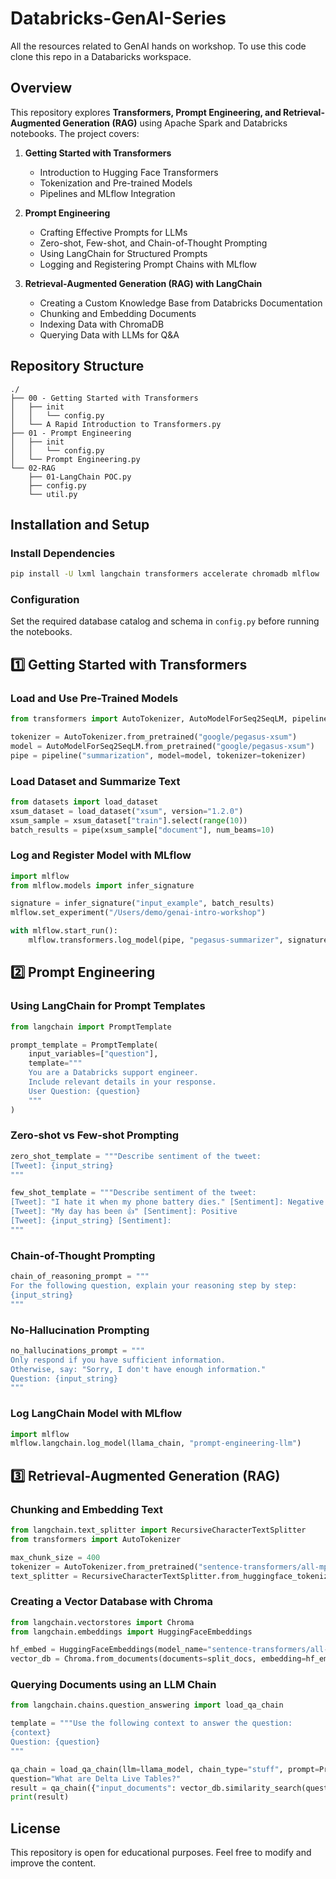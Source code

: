 # Databricks-GenAI-Series
All the resources related to GenAI hands on workshop. To use this code clone this repo in a Databaricks workspace.

## Overview
This repository explores **Transformers, Prompt Engineering, and Retrieval-Augmented Generation (RAG)** using Apache Spark and Databricks notebooks. The project covers:

1. **Getting Started with Transformers**
   - Introduction to Hugging Face Transformers
   - Tokenization and Pre-trained Models
   - Pipelines and MLflow Integration

2. **Prompt Engineering**
   - Crafting Effective Prompts for LLMs
   - Zero-shot, Few-shot, and Chain-of-Thought Prompting
   - Using LangChain for Structured Prompts
   - Logging and Registering Prompt Chains with MLflow

3. **Retrieval-Augmented Generation (RAG) with LangChain**
   - Creating a Custom Knowledge Base from Databricks Documentation
   - Chunking and Embedding Documents
   - Indexing Data with ChromaDB
   - Querying Data with LLMs for Q&A

## Repository Structure
```
./
├── 00 - Getting Started with Transformers
│   ├── init
│   │   └── config.py
│   └── A Rapid Introduction to Transformers.py
├── 01 - Prompt Engineering
│   ├── init
│   │   └── config.py
│   └── Prompt Engineering.py
└── 02-RAG
    ├── 01-LangChain POC.py
    ├── config.py
    └── util.py
```

## Installation and Setup
### Install Dependencies
```sh
pip install -U lxml langchain transformers accelerate chromadb mlflow
```

### Configuration
Set the required database catalog and schema in `config.py` before running the notebooks.

## 1️⃣ Getting Started with Transformers

### Load and Use Pre-Trained Models
```python
from transformers import AutoTokenizer, AutoModelForSeq2SeqLM, pipeline

tokenizer = AutoTokenizer.from_pretrained("google/pegasus-xsum")
model = AutoModelForSeq2SeqLM.from_pretrained("google/pegasus-xsum")
pipe = pipeline("summarization", model=model, tokenizer=tokenizer)
```

### Load Dataset and Summarize Text
```python
from datasets import load_dataset
xsum_dataset = load_dataset("xsum", version="1.2.0")
xsum_sample = xsum_dataset["train"].select(range(10))
batch_results = pipe(xsum_sample["document"], num_beams=10)
```

### Log and Register Model with MLflow
```python
import mlflow
from mlflow.models import infer_signature

signature = infer_signature("input_example", batch_results)
mlflow.set_experiment("/Users/demo/genai-intro-workshop")

with mlflow.start_run():
    mlflow.transformers.log_model(pipe, "pegasus-summarizer", signature=signature)
```

## 2️⃣ Prompt Engineering

### Using LangChain for Prompt Templates
```python
from langchain import PromptTemplate

prompt_template = PromptTemplate(
    input_variables=["question"],
    template="""
    You are a Databricks support engineer.
    Include relevant details in your response.
    User Question: {question}
    """
)
```

### Zero-shot vs Few-shot Prompting
```python
zero_shot_template = """Describe sentiment of the tweet:
[Tweet]: {input_string}
"""

few_shot_template = """Describe sentiment of the tweet:
[Tweet]: "I hate it when my phone battery dies." [Sentiment]: Negative
[Tweet]: "My day has been 👍" [Sentiment]: Positive
[Tweet]: {input_string} [Sentiment]:
"""
```

### Chain-of-Thought Prompting
```python
chain_of_reasoning_prompt = """
For the following question, explain your reasoning step by step:
{input_string}
"""
```

### No-Hallucination Prompting
```python
no_hallucinations_prompt = """
Only respond if you have sufficient information.
Otherwise, say: "Sorry, I don't have enough information."
Question: {input_string}
"""
```

### Log LangChain Model with MLflow
```python
import mlflow
mlflow.langchain.log_model(llama_chain, "prompt-engineering-llm")
```

## 3️⃣ Retrieval-Augmented Generation (RAG)

### Chunking and Embedding Text
```python
from langchain.text_splitter import RecursiveCharacterTextSplitter
from transformers import AutoTokenizer

max_chunk_size = 400
tokenizer = AutoTokenizer.from_pretrained("sentence-transformers/all-mpnet-base-v2")
text_splitter = RecursiveCharacterTextSplitter.from_huggingface_tokenizer(tokenizer, chunk_size=max_chunk_size)
```

### Creating a Vector Database with Chroma
```python
from langchain.vectorstores import Chroma
from langchain.embeddings import HuggingFaceEmbeddings

hf_embed = HuggingFaceEmbeddings(model_name="sentence-transformers/all-mpnet-base-v2")
vector_db = Chroma.from_documents(documents=split_docs, embedding=hf_embed, persist_directory="/tmp/chroma")
```

### Querying Documents using an LLM Chain
```python
from langchain.chains.question_answering import load_qa_chain

template = """Use the following context to answer the question:
{context}
Question: {question}
"""

qa_chain = load_qa_chain(llm=llama_model, chain_type="stuff", prompt=PromptTemplate(input_variables=["context", "question"], template=template))
question="What are Delta Live Tables?"
result = qa_chain({"input_documents": vector_db.similarity_search(question), "question": question})
print(result)
```

## License
This repository is open for educational purposes. Feel free to modify and improve the content.
